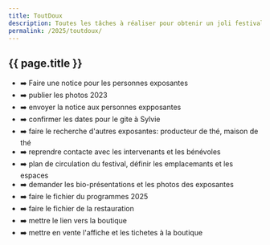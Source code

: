 ```yaml
---
title: ToutDoux
description: Toutes les tâches à réaliser pour obtenir un joli festival
permalink: /2025/toutdoux/
---
```


<section class="section">
<div class="wrapper" markdown="1">

# {{ page.title }}

- ➡️ Faire une notice pour les personnes exposantes
- ➡️ publier les photos 2023
- ➡️ envoyer la notice aux personnes expposantes
- ➡️ confirmer les dates pour le gite à Sylvie
- ➡️ faire le recherche d'autres exposantes: producteur de thé, maison de thé
- ➡️ reprendre contacte avec les intervenants et les bénévoles
- ➡️ plan de circulation du festival, définir les emplacemants et les espaces
- ➡️ demander les bio-présentations et les photos des exposantes
- ➡️ faire le fichier du programmes 2025
- ➡️ faire le fichier de la restauration 
- ➡️ mettre le lien vers la boutique
- ➡️ mettre en vente l'affiche et les tichetes à la boutique

</div>
</section>
